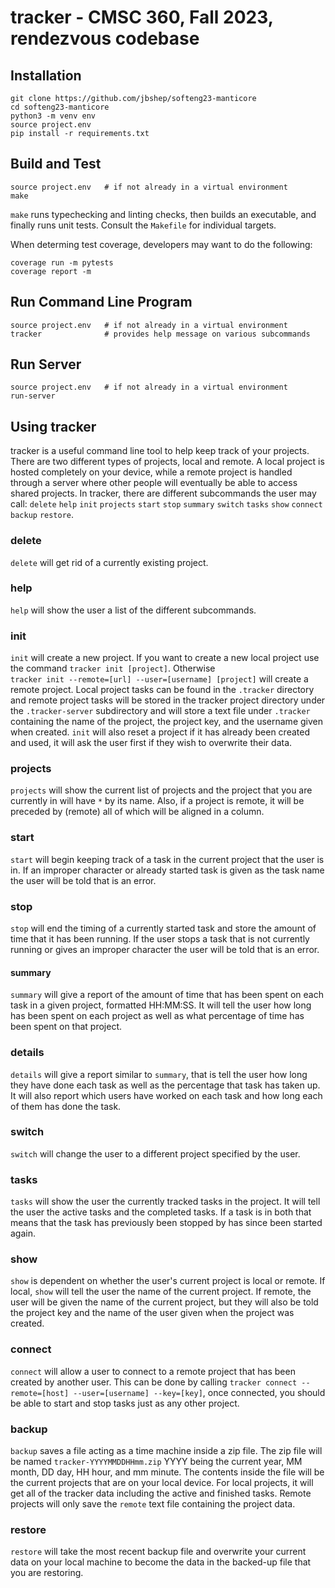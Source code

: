 # tracker - CMSC 360, Fall 2023, rendezvous codebase

## Installation

```
git clone https://github.com/jbshep/softeng23-manticore
cd softeng23-manticore
python3 -m venv env
source project.env
pip install -r requirements.txt
```

## Build and Test

``` 
source project.env   # if not already in a virtual environment
make
```

`make` runs typechecking and linting checks, then builds an executable, and finally runs unit tests.  Consult the `Makefile` for individual targets.

When determing test coverage, developers may want to do the following:

```
coverage run -m pytests
coverage report -m
```

## Run Command Line Program

``` 
source project.env   # if not already in a virtual environment
tracker              # provides help message on various subcommands
```

## Run Server

``` 
source project.env   # if not already in a virtual environment
run-server
``` 

## Using tracker
tracker is a useful command line tool to help keep track of your projects. There are two different types of projects, local and remote. 
A local project is hosted completely on your device, while a remote project is handled through a server where other people will eventually be able
to access shared projects. In tracker, there are different subcommands the user may call: `delete` `help` `init` `projects` `start` `stop` `summary` 
`switch` `tasks` `show` `connect` `backup` `restore`.

### delete
`delete` will get rid of a currently existing project.

### help
`help` will show the user a list of the different subcommands.

### init
`init` will create a new project. If you want to create a new local project use the command `tracker init [project]`. Otherwise  
`tracker init --remote=[url] --user=[username] [project]` will create a remote project. Local project tasks can be found in the `.tracker` directory and 
remote project tasks will be stored in the tracker project directory under the `.tracker-server` subdirectory and will store a text file under `.tracker` 
containing the name of the project, the project key, and the username given when created. `init` will also reset a project if it has already been created 
and used, it will ask the user first if they wish to overwrite their data.

### projects
`projects` will show the current list of projects and the project that you are currently in will have `*` by its name. Also, if a project is remote, it will be preceded by (remote) all of which will be aligned in a column.

### start
`start` will begin keeping track of a task in the current project that the user is in. If an improper character or already started task is given as the task 
name the user will be told that is an error.

### stop
`stop` will end the timing of a currently started task and store the amount of time that it has been running. If the user stops a task that is not currently 
running or gives an improper character the user will be told that is an error.

#### summary
`summary` will give a report of the amount of time that has been spent on each task in a given project, formatted HH:MM:SS. It will tell the user how long has been spent on
each project as well as what percentage of time has been spent on that project.

### details
`details` will give a report similar to `summary`, that is tell the user how long they have done each task as well as the percentage that task has taken up. 
It will also report which users have worked on each task and how long each of them has done the task.

### switch
`switch` will change the user to a different project specified by the user.

### tasks
`tasks` will show the user the currently tracked tasks in the project. It will tell the user the active tasks and the completed tasks. If a task is in both
that means that the task has previously been stopped by has since been started again.

### show
`show` is dependent on whether the user's current project is local or remote. If local, `show` will tell the user the name of the current project. If 
remote, the user will be given the name of the current project, but they will also be told the project key and the name of the user given when the project
was created.

### connect
`connect` will allow a user to connect to a remote project that has been created by another user. This can be done by calling 
`tracker connect --remote=[host] --user=[username] --key=[key]`, once connected, you should be able to start and stop tasks just as any other project.

### backup
`backup` saves a file acting as a time machine inside a zip file. The zip file will be named `tracker-YYYYMMDDHHmm.zip` YYYY being the current year, MM month, DD day, HH hour, and mm minute. The contents 
inside the file will be the current projects that are on your local device. For local projects, it will get all of the tracker data including the active and finished tasks. Remote projects will only save 
the `remote` text file containing the project data.

### restore
`restore` will take the most recent backup file and overwrite your current data on your local machine to become the data in the backed-up file that you are restoring.

